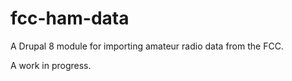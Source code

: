 # fcc-ham-data
A Drupal 8 module for importing amateur radio data from the FCC.

A work in progress.
